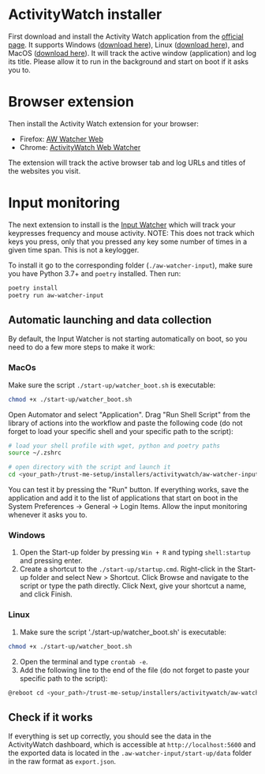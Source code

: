 # ActivityWatch installer
First download and install the Activity Watch application from the [official page](https://github.com/ActivityWatch/activitywatch/releases). It supports Windows ([download here](https://github.com/ActivityWatch/activitywatch/releases/download/v0.12.3b16/activitywatch-v0.12.3b16-windows-x86_64-setup.exe)), Linux ([download here](https://github.com/ActivityWatch/activitywatch/releases/download/v0.12.3b16/activitywatch-v0.12.3b16-linux-x86_64.zip)), and MacOS ([download here](https://github.com/ActivityWatch/activitywatch/releases/download/v0.12.3b16/activitywatch-v0.12.3b16-macos-x86_64.dmg)). It will track the active window (application) and log its title. Please allow it to run in the background and start on boot if it asks you to.
# Browser extension
Then install the Activity Watch extension for your browser:
- Firefox: [AW Watcher Web](https://addons.mozilla.org/en-US/firefox/addon/aw-watcher-web/)
- Chrome: [ActivityWatch Web Watcher](https://chromewebstore.google.com/detail/activitywatch-web-watcher/nglaklhklhcoonedhgnpgddginnjdadi)

The extension will track the active browser tab and log URLs and titles of the websites you visit.
# Input monitoring
The next extension to install is the [Input Watcher](https://github.com/pietrobarbiero/trust-me-setup/tree/main/installers/activitywatch/aw-watcher-input) which will track your keypresses frequency and mouse activity. NOTE: This does not track which keys you press, only that you pressed any key some number of times in a given time span. This is not a keylogger.

To install it go to the corresponding folder (`./aw-watcher-input`), make sure you have Python 3.7+ and `poetry` installed. Then run:
```bash
poetry install
poetry run aw-watcher-input
```
## Automatic launching and data collection
By default, the Input Watcher is not starting automatically on boot, so you need to do a few more steps to make it work: 

### MacOs
 Make sure the script `./start-up/watcher_boot.sh` is executable:
```bash
chmod +x ./start-up/watcher_boot.sh
```
Open Automator and select "Application". Drag "Run Shell Script" from the library of actions into the workflow and paste the following code (do not forget to load your specific shell and your specific path to the script):
```bash
# load your shell profile with wget, python and poetry paths
source ~/.zshrc

# open directory with the script and launch it
cd <your_path>/trust-me-setup/installers/activitywatch/aw-watcher-input/start-up && ./watcher_boot.sh
```
You can test it by pressing the "Run" button. If everything works, save the application and add it to the list of applications that start on boot in the System Preferences -> General -> Login Items. Allow the input monitoring whenever it asks you to.

### Windows
1. Open the Start-up folder by pressing `Win + R` and typing `shell:startup` and pressing enter.
2. Create a shortcut to the `./start-up/startup.cmd`. Right-click in the Start-up folder and select New > Shortcut. Click Browse and navigate to the script or type the path directly. Click Next, give your shortcut a name, and click Finish.

### Linux
1. Make sure the script './start-up/watcher_boot.sh' is executable:
```bash
chmod +x ./start-up/watcher_boot.sh
```
2. Open the terminal and type `crontab -e`.
3. Add the following line to the end of the file (do not forget to paste your specific path to the script):
```bash
@reboot cd <your_path>/trust-me-setup/installers/activitywatch/aw-watcher-input/start-up && ./watcher_boot.sh
```

## Check if it works
If everything is set up correctly, you should see the data in the ActivityWatch dashboard, which is accessible at `http://localhost:5600` and the exported data is located in the `.aw-watcher-input/start-up/data` folder in the raw format as `export.json`.
